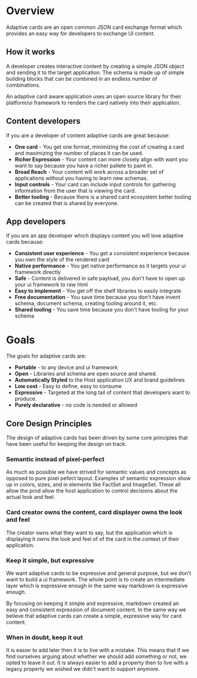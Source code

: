 # Overview 
Adaptive cards are an open common JSON card exchange format which provides an easy way for developers to exchange 
UI content.

## How it works

A developer creates interactive content by creating a simple JSON object and sending it to the target application.
The schema is made up of simple building blocks that can be combined in an endless number of combinations. 

An adaptive card aware application uses an open source library for their platform/ui framework to renders the card
natively into their application. 

## Content developers
If you are a developer of content adaptive cards are great because:
* **One card** - You get one format, minimizing the cost of creating a card and maximizing the number of places it can be used.
* **Richer Expression** - Your content can more closely align with want you want to say because you have a richer pallete to paint in.
* **Broad Reach** - Your content will work across a broader set of applications without you having to learn new schemas.
* **Input controls** - Your card can include input controls for gathering information from the user that is viewing the card.
* **Better tooling** - Because there is a shared card ecosystem better tooling can be created that is shared by everyone.

## App developers
If you are an app developer which displays content you will love adaptive cards because:
* **Consistent user experience** - You get a consistent experience because you own the style of the rendered card
* **Native performance** - You get native performance as it targets your ui framework directly
* **Safe** - Content is delivered in safe payload, you don't have to open up your ui framework to raw html
* **Easy to implement** - You get off the shelf libraries to easily integrate 
* **Free documentation** - You save time because you don't have invent schema, document schema, creating tooling around it, etc.
* **Shared tooling** - You save time because you don't have tooling for your schema

# Goals 
The goals for adaptive cards are:

* **Portable** - to any device and ui framework
* **Open** - Libraries and schema are open source and shared.
* **Automatically Styled** to the Host application UX and brand guidelines
* **Low cost** - Easy to define, easy to consume
* **Expressive** - Targeted at the long tail of content that developers want to produce.
* **Purely declarative** - no code is needed or allowed

## Core Design Principles 
The design of adaptive cards has been driven by some core principles that have been useful for keeping the 
design on track.

### Semantic instead of pixel-perfect
As much as possible we have strived for semantic values and concepts as opposed to pure pixel pefect layout. 
Examples of semantic expression show up in colors, sizes, and in elements like FactSet and ImageSet. These all
allow the prod allow the host application to control decisions about the actual look and feel.

### Card creator owns the content, card displayer owns the look and feel
The creator owns what they want to say, but the application which is displaying it owns the look and feel of
 of the card in the context of their application.

### Keep it simple, but expressive
We want adaptive cards to be expressive and general purpose, but we don't want to build a ui framework.  The whole point
is to create an intermediate layer which is expressive enough in the same way markdown is expressive enough.

By focusing on keeping it simple and expressive, markdown created an easy and consistent expression of document content.  In the
same way we believe that adaptive cards can create a simple, expressive way for card content.

### When in doubt, keep it out
It is easier to add later then it is to live with a mistake.  This means that if we find ourselves arguing about whether
we should add something or not, we opted to leave it out.  It is always easier to add a property then to live with a legacy property we wished we didn't want to support anymore.


